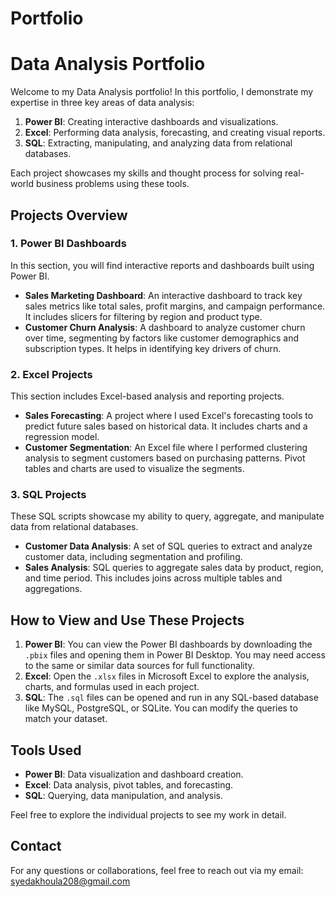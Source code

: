 # Portfolio
# Data Analysis Portfolio

Welcome to my Data Analysis portfolio! In this portfolio, I demonstrate my expertise in three key areas of data analysis:

1. **Power BI**: Creating interactive dashboards and visualizations.
2. **Excel**: Performing data analysis, forecasting, and creating visual reports.
3. **SQL**: Extracting, manipulating, and analyzing data from relational databases.

Each project showcases my skills and thought process for solving real-world business problems using these tools.

## Projects Overview

### 1. Power BI Dashboards
In this section, you will find interactive reports and dashboards built using Power BI.

- **Sales Marketing Dashboard**: An interactive dashboard to track key sales metrics like total sales, profit margins, and campaign performance. It includes slicers for filtering by region and product type.
- **Customer Churn Analysis**: A dashboard to analyze customer churn over time, segmenting by factors like customer demographics and subscription types. It helps in identifying key drivers of churn.

### 2. Excel Projects
This section includes Excel-based analysis and reporting projects.

- **Sales Forecasting**: A project where I used Excel's forecasting tools to predict future sales based on historical data. It includes charts and a regression model.
- **Customer Segmentation**: An Excel file where I performed clustering analysis to segment customers based on purchasing patterns. Pivot tables and charts are used to visualize the segments.

### 3. SQL Projects
These SQL scripts showcase my ability to query, aggregate, and manipulate data from relational databases.

- **Customer Data Analysis**: A set of SQL queries to extract and analyze customer data, including segmentation and profiling.
- **Sales Analysis**: SQL queries to aggregate sales data by product, region, and time period. This includes joins across multiple tables and aggregations.

## How to View and Use These Projects

1. **Power BI**: You can view the Power BI dashboards by downloading the `.pbix` files and opening them in Power BI Desktop. You may need access to the same or similar data sources for full functionality.
2. **Excel**: Open the `.xlsx` files in Microsoft Excel to explore the analysis, charts, and formulas used in each project.
3. **SQL**: The `.sql` files can be opened and run in any SQL-based database like MySQL, PostgreSQL, or SQLite. You can modify the queries to match your dataset.

## Tools Used
- **Power BI**: Data visualization and dashboard creation.
- **Excel**: Data analysis, pivot tables, and forecasting.
- **SQL**: Querying, data manipulation, and analysis.

Feel free to explore the individual projects to see my work in detail.

## Contact
For any questions or collaborations, feel free to reach out via my email: syedakhoula208@gmail.com 

